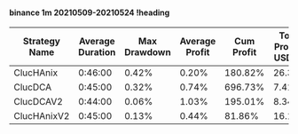 #### binance 1m 20210509-20210524 !heading
| Strategy Name | Average Duration | Max Drawdown | Average Profit | Cum Profit | Tot Profit USDT | Trade Count | Win Rate |
| ------------- | ---------------- | ------------ | -------------- | ---------- | --------------- | ----------- | -------- |
| ClucHAnix     | 0:46:00          | 0.42%        | 0.20%          | 180.82%    | 26.39           | 921         | 72.31%   |
| ClucDCA       | 0:45:00          | 0.32%        | 0.74%          | 696.73%    | 7.41            | 942         | 74.73%   |
| ClucDCAV2     | 0:44:00          | 0.06%        | 1.03%          | 195.01%    | 8.34            | 189         | 77.25%   |
| ClucHAnixV2   | 0:45:00          | 0.13%        | 0.44%          | 81.86%     | 16.18           | 187         | 73.26%   |
